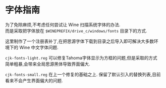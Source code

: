 # 字体指南

为了免除麻烦,不考虑任何尝试让 Wine 扫描系统字体的办法.  
而是采取把字体放在 `$WINEPREFIX/drive_c/windows/fonts` 目录下的方式.

这里制作了一个注册表补丁,在把思源字体下载到目录之后导入即可解决大多数环境下的 Wine 中文字体问题.

`cjk-fonts-light.reg` 可以修复Tahoma字体显示为方框的问题,但是采取的方式简单粗暴,会带来全局思源黑体导致界面偏大.

`cjk-fonts-small.reg` 在上一个修复的基础之上. 保留了默认引入的替换列表,目前看来不会产生界面偏大的问题.
